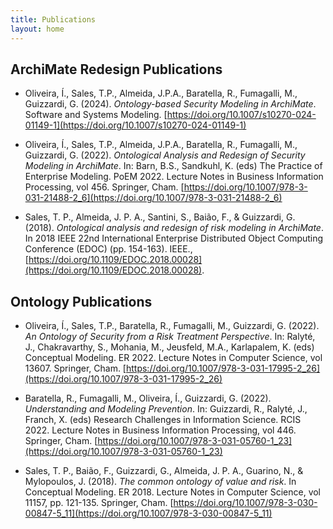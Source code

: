 ```yaml
---
title: Publications
layout: home
---
```


## ArchiMate Redesign Publications

- Oliveira, Í., Sales, T.P., Almeida, J.P.A., Baratella, R., Fumagalli, M., Guizzardi, G. (2024). *Ontology-based Security Modeling in ArchiMate*. Software and Systems Modeling. [https://doi.org/10.1007/s10270-024-01149-1](https://doi.org/10.1007/s10270-024-01149-1)

- Oliveira, Í., Sales, T.P., Almeida, J.P.A., Baratella, R., Fumagalli, M., Guizzardi, G. (2022). *Ontological Analysis and Redesign of Security Modeling in ArchiMate*. In: Barn, B.S., Sandkuhl, K. (eds) The Practice of Enterprise Modeling. PoEM 2022. Lecture Notes in Business Information Processing, vol 456. Springer, Cham. [https://doi.org/10.1007/978-3-031-21488-2_6](https://doi.org/10.1007/978-3-031-21488-2_6)

- Sales, T. P., Almeida, J. P. A., Santini, S., Baião, F., & Guizzardi, G. (2018). *Ontological analysis and redesign of risk modeling in ArchiMate*. In 2018 IEEE 22nd International Enterprise Distributed Object Computing Conference (EDOC) (pp. 154-163). IEEE., [https://doi.org/10.1109/EDOC.2018.00028](https://doi.org/10.1109/EDOC.2018.00028).


## Ontology Publications

- Oliveira, Í., Sales, T.P., Baratella, R., Fumagalli, M., Guizzardi, G. (2022). *An Ontology of Security from a Risk Treatment Perspective*. In: Ralyté, J., Chakravarthy, S., Mohania, M., Jeusfeld, M.A., Karlapalem, K. (eds) Conceptual Modeling. ER 2022. Lecture Notes in Computer Science, vol 13607. Springer, Cham. [https://doi.org/10.1007/978-3-031-17995-2_26](https://doi.org/10.1007/978-3-031-17995-2_26)

- Baratella, R., Fumagalli, M., Oliveira, Í., Guizzardi, G. (2022). *Understanding and Modeling Prevention*. In: Guizzardi, R., Ralyté, J., Franch, X. (eds) Research Challenges in Information Science. RCIS 2022. Lecture Notes in Business Information Processing, vol 446. Springer, Cham. [https://doi.org/10.1007/978-3-031-05760-1_23](https://doi.org/10.1007/978-3-031-05760-1_23)

- Sales, T. P., Baião, F., Guizzardi, G., Almeida, J. P. A., Guarino, N., & Mylopoulos, J. (2018). *The common ontology of value and risk*. In Conceptual Modeling. ER 2018. Lecture Notes in Computer Science, vol 11157, pp. 121-135. Springer, Cham. [https://doi.org/10.1007/978-3-030-00847-5_11](https://doi.org/10.1007/978-3-030-00847-5_11)
